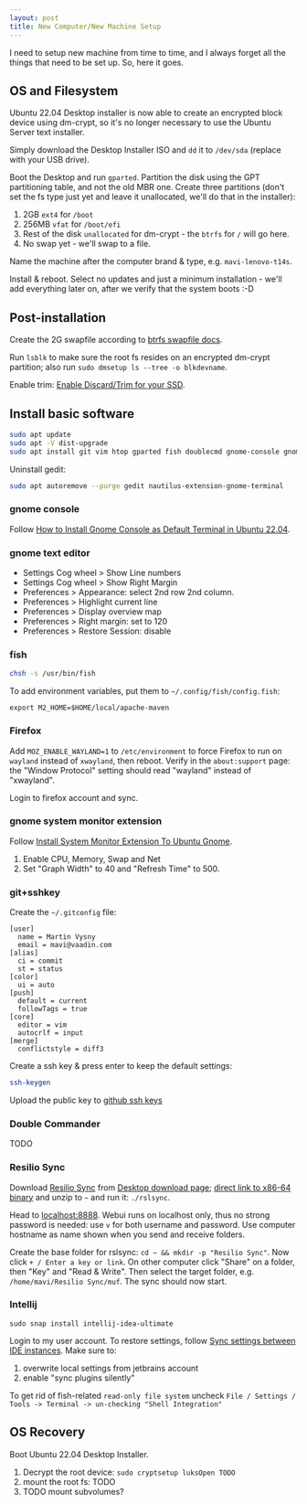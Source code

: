 ```yaml
---
layout: post
title: New Computer/New Machine Setup
---
```


I need to setup new machine from time to time, and I always forget all the things that need to be set up.
So, here it goes.

## OS and Filesystem

Ubuntu 22.04 Desktop installer is now able to create an encrypted block device using
dm-crypt, so it's no longer necessary to use the Ubuntu Server text installer.

Simply download the Desktop Installer ISO and `dd` it to `/dev/sda` (replace with your USB drive).

Boot the Desktop and run `gparted`.
Partition the disk using the GPT partitioning table, and not the old MBR one.
Create three partitions (don't set the fs type just yet and leave it unallocated, we'll
do that in the installer):

1. 2GB `ext4` for `/boot`
2. 256MB `vfat` for `/boot/efi`
3. Rest of the disk `unallocated` for dm-crypt - the `btrfs` for `/` will go here.
4. No swap yet - we'll swap to a file.

Name the machine after the computer brand & type, e.g. `mavi-lenovo-t14s`.

Install & reboot. Select no updates and just a minimum installation - we'll add
everything later on, after we verify that the system boots :-D

## Post-installation

Create the 2G swapfile according to [btrfs swapfile docs](https://btrfs.readthedocs.io/en/latest/Swapfile.html).

Run `lsblk` to make sure the root fs resides on an encrypted dm-crypt partition; also
run `sudo dmsetup ls --tree -o blkdevname`.

Enable trim: [Enable Discard/Trim for your SSD](../ssd-discard/).

## Install basic software

```bash
sudo apt update
sudo apt -V dist-upgrade
sudo apt install git vim htop gparted fish doublecmd gnome-console gnome-text-editor libreoffice net-tools rhythmbox
```

Uninstall gedit:
```bash
sudo apt autoremove --purge gedit nautilus-extension-gnome-terminal
```

### gnome console

Follow [How to Install Gnome Console as Default Terminal in Ubuntu 22.04](https://fostips.com/gnome-console-default-terminal-ubuntu-2204/).

### gnome text editor

* Settings Cog wheel > Show Line numbers
* Settings Cog wheel > Show Right Margin
* Preferences > Appearance: select 2nd row 2nd column.
* Preferences > Highlight current line
* Preferences > Display overview map
* Preferences > Right margin: set to 120
* Preferences > Restore Session: disable

### fish

```bash
chsh -s /usr/bin/fish
```

To add environment variables, put them to `~/.config/fish/config.fish`:
```
export M2_HOME=$HOME/local/apache-maven
```

### Firefox

Add `MOZ_ENABLE_WAYLAND=1` to `/etc/environment` to force Firefox to run on `wayland`
instead of `xwayland`, then reboot. Verify in the `about:support` page: the "Window Protocol"
setting should read "wayland" instead of "xwayland".

Login to firefox account and sync.

### gnome system monitor extension

Follow [Install System Monitor Extension To Ubuntu Gnome](../ubuntu-system-monitor/).

1. Enable CPU, Memory, Swap and Net
2. Set "Graph Width" to 40 and "Refresh Time" to 500.

### git+sshkey

Create the `~/.gitconfig` file:
```
[user]
  name = Martin Vysny
  email = mavi@vaadin.com
[alias]
  ci = commit
  st = status
[color]
  ui = auto
[push]
  default = current
  followTags = true
[core]
  editor = vim
  autocrlf = input
[merge]
  conflictstyle = diff3
```

Create a ssh key & press enter to keep the default settings:
```bash
ssh-keygen
```

Upload the public key to [github ssh keys](https://github.com/settings/keys)

### Double Commander

TODO

### Resilio Sync

Download [Resilio Sync](https://www.resilio.com) from [Desktop download page](https://www.resilio.com/platforms/desktop/);
[direct link to x86-64 binary](https://download-cdn.resilio.com/stable/linux-x64/resilio-sync_x64.tar.gz) and
unzip to `~` and run it: `./rslsync`.

Head to [localhost:8888](http://localhost:8888). Webui runs on localhost only, thus no strong password
is needed: use `v` for both username and password. Use computer hostname as name shown when you send and receive folders.

Create the base folder for rslsync: `cd ~ && mkdir -p "Resilio Sync"`. Now click `+ / Enter a key or link`. On other
computer click "Share" on a folder, then "Key" and "Read & Write". Then select the target folder, e.g.
`/home/mavi/Resilio Sync/muf`. The sync should now start.

### Intellij

```fish
sudo snap install intellij-idea-ultimate
```

Login to my user account. To restore settings, follow [Sync settings between IDE instances](https://www.jetbrains.com/help/idea/sharing-your-ide-settings.html#IDE_settings_sync).
Make sure to:

1. overwrite local settings from jetbrains account
2. enable "sync plugins silently"

To get rid of fish-related `read-only file system` uncheck `File / Settings / Tools -> Terminal -> un-checking "Shell Integration"`

## OS Recovery

Boot Ubuntu 22.04 Desktop Installer.

1. Decrypt the root device: `sudo cryptsetup luksOpen TODO`
2. mount the root fs: TODO
3. TODO mount subvolumes?

